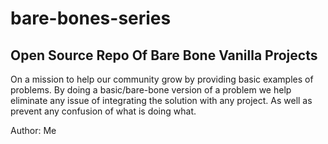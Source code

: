 # bare-bones-series

## Open Source Repo Of Bare Bone Vanilla Projects

On a mission to help our community grow by providing basic examples of problems.
By doing a basic/bare-bone version of a problem we help eliminate any issue of integrating the solution with any project.
As well as prevent any confusion of what is doing what.

Author: Me
